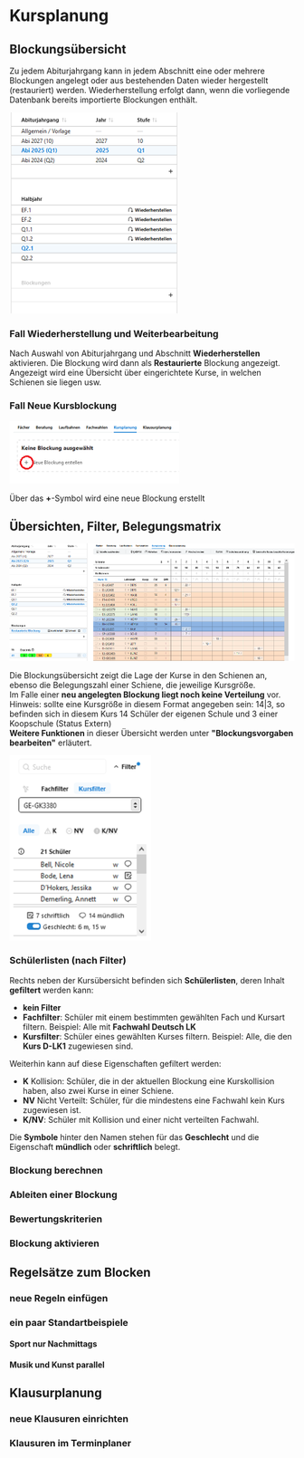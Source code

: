 # Kursplanung 

## Blockungsübersicht

Zu jedem Abiturjahrgang kann in jedem Abschnitt eine oder mehrere Blockungen angelegt oder aus bestehenden Daten wieder hergestellt (restauriert) werden.
Wiederherstellung erfolgt dann, wenn die vorliegende Datenbank bereits importierte Blockungen enthält.

![Blockungsauswahl](./graphics/SVWS_Oberstufe_Kursplanung_1.png)


### Fall Wiederherstellung und Weiterbearbeitung
Nach Auswahl von Abiturjahrgang und Abschnitt **Wiederherstellen** aktivieren. Die Blockung wird dann als **Restaurierte** Blockung angezeigt. 
Angezeigt wird eine Übersicht über eingerichtete Kurse, in welchen Schienen sie liegen usw.


### Fall Neue Kursblockung

![Blockungsneuerstellen](./graphics/SVWS_Oberstufe_Kursplanung_4.png)

Über das **+**-Symbol wird eine neue Blockung erstellt



## Übersichten, Filter, Belegungsmatrix  

![Blockungsuebersicht](./graphics/SVWS_Oberstufe_Kursplanung_2.png)  

Die Blockungsübersicht zeigt die Lage der Kurse in den Schienen an, ebenso die Belegungszahl einer Schiene, die jeweilige Kursgröße.  
Im Falle einer **neu angelegten Blockung liegt noch keine Verteilung** vor.  
Hinweis: sollte eine Kursgröße in diesem Format angegeben sein: 14|3, so befinden sich in diesem Kurs 14 Schüler der eigenen Schule und 3 einer Koopschule (Status Extern)  
**Weitere Funktionen** in dieser Übersicht werden unter **"Blockungsvorgaben bearbeiten"** erläutert.  



![Blockungsschuelerlisten](./graphics/SVWS_Oberstufe_Kursplanung_3.png)

### Schülerlisten (nach Filter)    

Rechts neben der Kursübersicht befinden sich **Schülerlisten**, deren Inhalt **gefiltert** werden kann:
- **kein Filter**
- **Fachfilter**: Schüler mit einem bestimmten gewählten Fach und Kursart filtern. Beispiel: Alle mit **Fachwahl Deutsch LK**
- **Kursfilter**: Schüler eines gewählten Kurses filtern. Beispiel: Alle, die den **Kurs D-LK1** zugewiesen sind.

Weiterhin kann auf diese Eigenschaften gefiltert werden:
- **K** Kollision: Schüler, die in der aktuellen Blockung eine Kurskollision haben, also zwei Kurse in einer Schiene.
- **NV** Nicht Verteilt: Schüler, für die mindestens eine Fachwahl kein Kurs zugewiesen ist.
- **K/NV**: Schüler mit Kollision und einer nicht verteilten Fachwahl. 

Die **Symbole** hinter den Namen stehen für das **Geschlecht** und die Eigenschaft **mündlich** oder **schriftlich** belegt.



### Blockung berechnen

### Ableiten einer Blockung

### Bewertungskriterien 

### Blockung aktivieren

## Regelsätze zum Blocken

### neue Regeln einfügen

### ein paar Standartbeispiele 

#### Sport nur Nachmittags

#### Musik und Kunst parallel

## Klausurplanung

### neue Klausuren einrichten 

### Klausuren im Terminplaner 


 

